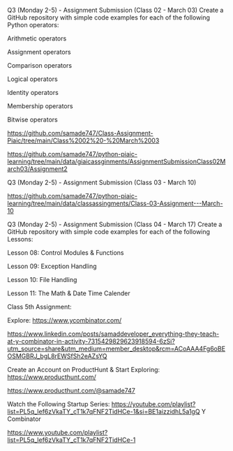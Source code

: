 Q3 (Monday 2-5) - Assignment Submission (Class 02 - March 03)
Create a GitHub repository with simple code examples for each of the following Python operators:



Arithmetic operators

Assignment operators

Comparison operators

Logical operators

Identity operators

Membership operators

Bitwise operators   

https://github.com/samade747/Class-Assignment-Piaic/tree/main/Class%2002%20-%20March%2003


https://github.com/samade747/python-piaic-learning/tree/main/data/giaicassginments/AssignmentSubmissionClass02March03/Assignment2   



Q3 (Monday 2-5) - Assignment Submission (Class 03 - March 10)  

https://github.com/samade747/python-piaic-learning/tree/main/data/classassingments/Class-03-Assignment---March-10  




Q3 (Monday 2-5) - Assignment Submission (Class 04 - March 17)
Create a GitHub repository with simple code examples for each of the following Lessons:

Lesson 08: Control Modules & Functions

Lesson 09: Exception Handling

Lesson 10: File Handling

Lesson 11: The Math & Date Time Calender  




Class 5th Assignment:

Explore: https://www.ycombinator.com/  

https://www.linkedin.com/posts/samaddeveloper_everything-they-teach-at-y-combinator-in-activity-7315429829623918594-6zSi?utm_source=share&utm_medium=member_desktop&rcm=ACoAAA4Fg6oBEOSMGBRJ_bgL8rEWSfSh2eAZsYQ



Create an Account on ProductHunt & Start Exploring: https://www.producthunt.com/  

https://www.producthunt.com/@samade747


Watch the Following Startup Series:
https://youtube.com/playlist?list=PL5q_lef6zVkaTY_cT1k7qFNF2TidHCe-1&si=BE1aizzidhL5a1gQ
Y Combinator



https://www.youtube.com/playlist?list=PL5q_lef6zVkaTY_cT1k7qFNF2TidHCe-1



